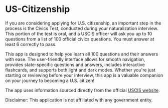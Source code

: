 # US-Citizenship
If you are considering applying for U.S. citizenship, an important step in the process is the Civics Test, conducted during your naturalization interview. This portion of the test is oral, and a USCIS officer will ask you up to 10 questions from a list of 100 official civics questions. You must answer at least 6 correctly to pass.

This app is designed to help you learn all 100 questions and their answers with ease. The user-friendly interface allows for smooth navigation, provides state-specific questions and answers, includes interactive flashcards, and supports both light and dark modes. Whether you're just starting or reviewing before your interview, this app is a valuable companion on your journey to becoming a U.S. citizen!

The app uses information sourced directly from the official [USCIS website](https://www.uscis.gov/citizenship/find-study-materials-and-resources/study-for-the-test).

Disclaimer: This application is not affiliated with any government entity.
